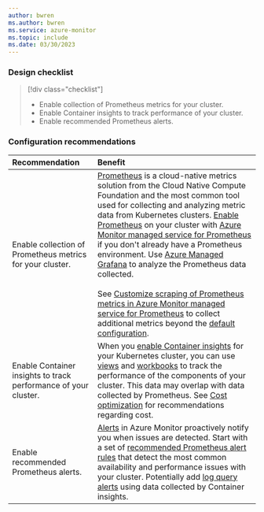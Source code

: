```yaml
---
author: bwren
ms.author: bwren
ms.service: azure-monitor
ms.topic: include
ms.date: 03/30/2023
---
```


### Design checklist

> [!div class="checklist"]
> - Enable collection of Prometheus metrics for your cluster.
> - Enable Container insights to track performance of your cluster.
> - Enable recommended Prometheus alerts.

### Configuration recommendations

| Recommendation | Benefit |
|:---|:---|
| Enable collection of Prometheus metrics for your cluster. | [Prometheus](https://prometheus.io) is a cloud-native metrics solution from the Cloud Native Compute Foundation and the most common tool used for collecting and analyzing metric data from Kubernetes clusters. [Enable Prometheus](../containers/kubernetes-monitoring-enable.md#enable-prometheus-and-grafana) on your cluster with [Azure Monitor managed service for Prometheus](../essentials/prometheus-metrics-overview.md) if you don't already have a Prometheus environment. Use [Azure Managed Grafana](../../managed-grafana/overview.md) to analyze the Prometheus data collected.<br><br>See [Customize scraping of Prometheus metrics in Azure Monitor managed service for Prometheus](../containers/prometheus-metrics-scrape-configuration.md) to collect additional metrics beyond the [default configuration](../containers/prometheus-metrics-scrape-default.md). |
| Enable Container insights to track performance of your cluster. | When you [enable Container insights](../containers/kubernetes-monitoring-enable.md#enable-prometheus-and-grafana) for your Kubernetes cluster, you can use [views](../containers/container-insights-analyze.md) and [workbooks](../containers/container-insights-reports.md) to track the performance of the components of your cluster. This data may overlap with data collected by Prometheus. See [Cost optimization](../best-practices-containers.md#cost-optimization) for recommendations regarding cost. |
| Enable recommended Prometheus alerts. | [Alerts](../alerts/alerts-overview.md) in Azure Monitor proactively notify you when issues are detected.  Start with a set of [recommended Prometheus alert rules](../containers/container-insights-metric-alerts.md#enable-prometheus-alert-rules) that detect the most common availability and performance issues with your cluster. Potentially add [log query alerts](../containers/container-insights-log-alerts.md) using data collected by Container insights. |
